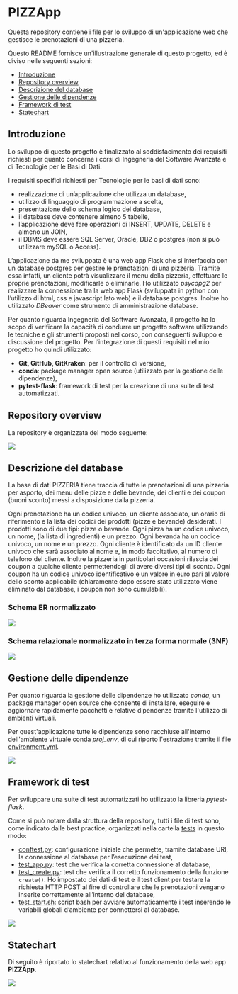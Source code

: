 # PIZZApp
Questa repository contiene i file per lo sviluppo di un'applicazione web che gestisce le prenotazioni di una pizzeria.

Questo README fornisce un'illustrazione generale di questo progetto, ed è diviso nelle seguenti sezioni:
- [Introduzione](#introduzione)
- [Repository overview](#repository-overview)
- [Descrizione del database](#descrizione-del-database)
- [Gestione delle dipendenze](#gestione-delle-dipendenze)
- [Framework di test](#framework-di-test)
- [Statechart](#statechart)



## Introduzione
Lo sviluppo di questo progetto è finalizzato al soddisfacimento dei requisiti richiesti per quanto concerne i corsi di Ingegneria del Software Avanzata e di Tecnologie per le Basi di Dati.

I requisiti specifici richiesti per Tecnologie per le basi di dati sono:
- realizzazione di un’applicazione che utilizza un database,
- utilizzo di linguaggio di programmazione a scelta,
- presentazione dello schema logico del database,
- il database deve contenere almeno 5 tabelle,
- l’applicazione deve fare operazioni di INSERT, UPDATE, DELETE e almeno un JOIN,
- il DBMS deve essere SQL Server, Oracle, DB2 o postgres (non si può utilizzare mySQL o Access).

L’applicazione da me sviluppata è una web app Flask che si interfaccia con un database postgres per gestire le prenotazioni di una pizzeria. Tramite essa infatti, un cliente potrà visualizzare il menu della pizzeria, effettuare le proprie prenotazioni, modificarle o eliminarle.
Ho utilizzato _psycopg2_ per realizzare la connessione tra la web app Flask (sviluppata in python con l’utilizzo di html, css e javascript lato web) e il database postgres.
Inoltre ho utilizzato _DBeaver_ come strumento di amministrazione database.

Per quanto riguarda Ingegneria del Software Avanzata, il progetto ha lo scopo di verificare la capacità di condurre un progetto software utilizzando le tecniche e gli strumenti proposti nel corso, con conseguenti sviluppo e discussione del progetto.
Per l’integrazione di questi requisiti nel mio progetto ho quindi utilizzato:
- **Git, GitHub, GitKraken**: per il controllo di versione,
- **conda**: package manager open source (utilizzato per la gestione delle dipendenze),
- **pytest-flask**: framework di test per la creazione di una suite di test automatizzati.



## Repository overview
La repository è organizzata del modo seguente:

![](./docs/relazione/rep_overview.png)



## Descrizione del database
La base di dati PIZZERIA tiene traccia di tutte le prenotazioni di una pizzeria per asporto, dei menu delle pizze e delle bevande, dei clienti e dei coupon (buoni sconto) messi a disposizione dalla pizzeria.

Ogni prenotazione ha un codice univoco, un cliente associato, un orario di riferimento e la lista dei codici dei prodotti (pizze e bevande) desiderati.
I prodotti sono di due tipi: pizze o bevande.
Ogni pizza ha un codice univoco, un nome, (la lista di ingredienti) e un prezzo. Ogni bevanda ha un codice univoco, un nome e un prezzo.
Ogni cliente è identificato da un ID cliente univoco che sarà associato al nome e, in modo facoltativo, al numero di telefono del cliente.
Inoltre la pizzeria in particolari occasioni rilascia dei coupon a qualche cliente permettendogli di avere diversi tipi di sconto.
Ogni coupon ha un codice univoco identificativo e un valore in euro pari al valore dello sconto applicabile (chiaramente dopo essere stato utilizzato viene eliminato dal database, i coupon non sono cumulabili).


### Schema ER normalizzato

![](./docs/database/ER_DBeaver.png)


### Schema relazionale normalizzato in terza forma normale (3NF)

![](./docs/database/schema_relaz.png)



## Gestione delle dipendenze
Per quanto riguarda la gestione delle dipendenze ho utilizzato *conda*, un package manager open source che consente di installare, eseguire e aggiornare rapidamente pacchetti e relative dipendenze tramite l'utilizzo di ambienti virtuali.

Per quest'applicazione tutte le dipendenze sono racchiuse all'interno dell'ambiente virtuale conda *proj_env*, di cui riporto l'estrazione tramite il file [environment.yml](./environment.yml).

![](./docs/relazione/conda_env.png)


## Framework di test
Per sviluppare una suite di test automatizzati ho utilizzato la libreria *pytest-flask*.

Come si può notare dalla struttura della repository, tutti i file di test sono, come indicato dalle best practice, organizzati nella cartella [tests](./tests/) in questo modo:
- [conftest.py](./tests/conftest.py): configurazione iniziale che permette, tramite database URI, la connessione al database per l’esecuzione dei test,
- [test_app.py](./tests/test_app.py): test che verifica la corretta connessione al database,
- [test_create.py](./tests/test_create.py): test che verifica il corretto funzionamento della funzione `create()`. Ho impostato dei dati di test e il test client per testare la richiesta HTTP POST al fine di controllare che le prenotazioni vengano inserite correttamente all’interno del database,
- [test_start.sh](./tests/test_start.sh): script bash per avviare automaticamente i test inserendo le variabili globali d’ambiente per connettersi al database.

![](./docs/relazione/tests.png)



## Statechart
Di seguito è riportato lo statechart relativo al funzionamento della web app **PIZZApp**.

![](./docs/relazione/Statechart.png)